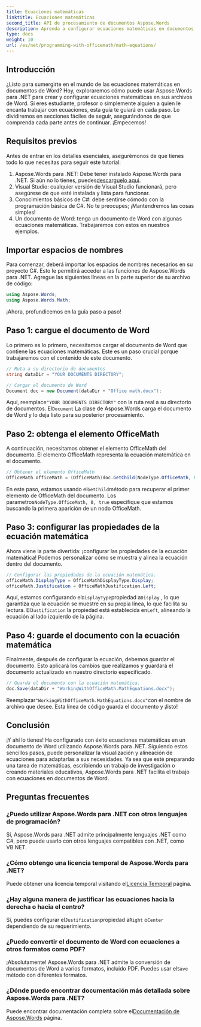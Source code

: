 ```yaml
---
title: Ecuaciones matemáticas
linktitle: Ecuaciones matemáticas
second_title: API de procesamiento de documentos Aspose.Words
description: Aprenda a configurar ecuaciones matemáticas en documentos de Word usando Aspose.Words para .NET. Guía paso a paso con ejemplos, preguntas frecuentes y más.
type: docs
weight: 10
url: /es/net/programming-with-officemath/math-equations/
---
```

## Introducción

¿Listo para sumergirte en el mundo de las ecuaciones matemáticas en documentos de Word? Hoy, exploraremos cómo puede usar Aspose.Words para .NET para crear y configurar ecuaciones matemáticas en sus archivos de Word. Si eres estudiante, profesor o simplemente alguien a quien le encanta trabajar con ecuaciones, esta guía te guiará en cada paso. Lo dividiremos en secciones fáciles de seguir, asegurándonos de que comprenda cada parte antes de continuar. ¡Empecemos!

## Requisitos previos

Antes de entrar en los detalles esenciales, asegurémonos de que tienes todo lo que necesitas para seguir este tutorial:

1.  Aspose.Words para .NET: Debe tener instalado Aspose.Words para .NET. Si aún no lo tienes, puedes[descarguelo aqui](https://releases.aspose.com/words/net/).
2. Visual Studio: cualquier versión de Visual Studio funcionará, pero asegúrese de que esté instalada y lista para funcionar.
3. Conocimientos básicos de C#: debe sentirse cómodo con la programación básica de C#. No te preocupes; ¡Mantendremos las cosas simples!
4. Un documento de Word: tenga un documento de Word con algunas ecuaciones matemáticas. Trabajaremos con estos en nuestros ejemplos.

## Importar espacios de nombres

Para comenzar, deberá importar los espacios de nombres necesarios en su proyecto C#. Esto le permitirá acceder a las funciones de Aspose.Words para .NET. Agregue las siguientes líneas en la parte superior de su archivo de código:

```csharp
using Aspose.Words;
using Aspose.Words.Math;
```

¡Ahora, profundicemos en la guía paso a paso!

## Paso 1: cargue el documento de Word

Lo primero es lo primero, necesitamos cargar el documento de Word que contiene las ecuaciones matemáticas. Este es un paso crucial porque trabajaremos con el contenido de este documento.

```csharp
// Ruta a su directorio de documentos
string dataDir = "YOUR DOCUMENTS DIRECTORY";

// Cargar el documento de Word
Document doc = new Document(dataDir + "Office math.docx");
```

 Aquí, reemplace`"YOUR DOCUMENTS DIRECTORY"` con la ruta real a su directorio de documentos. El`Document` La clase de Aspose.Words carga el documento de Word y lo deja listo para su posterior procesamiento.

## Paso 2: obtenga el elemento OfficeMath

A continuación, necesitamos obtener el elemento OfficeMath del documento. El elemento OfficeMath representa la ecuación matemática en el documento.

```csharp
// Obtener el elemento OfficeMath
OfficeMath officeMath = (OfficeMath)doc.GetChild(NodeType.OfficeMath, 0, true);
```

 En este paso, estamos usando el`GetChild`método para recuperar el primer elemento de OfficeMath del documento. Los parametros`NodeType.OfficeMath, 0, true` especifique que estamos buscando la primera aparición de un nodo OfficeMath.

## Paso 3: configurar las propiedades de la ecuación matemática

Ahora viene la parte divertida: ¡configurar las propiedades de la ecuación matemática! Podemos personalizar cómo se muestra y alinea la ecuación dentro del documento.

```csharp
// Configurar las propiedades de la ecuación matemática.
officeMath.DisplayType = OfficeMathDisplayType.Display;
officeMath.Justification = OfficeMathJustification.Left;
```

 Aquí, estamos configurando el`DisplayType`propiedad a`Display` , lo que garantiza que la ecuación se muestre en su propia línea, lo que facilita su lectura. El`Justification` la propiedad está establecida en`Left`, alineando la ecuación al lado izquierdo de la página.

## Paso 4: guarde el documento con la ecuación matemática

Finalmente, después de configurar la ecuación, debemos guardar el documento. Esto aplicará los cambios que realizamos y guardará el documento actualizado en nuestro directorio especificado.

```csharp
// Guarda el documento con la ecuación matemática.
doc.Save(dataDir + "WorkingWithOfficeMath.MathEquations.docx");
```

 Reemplazar`"WorkingWithOfficeMath.MathEquations.docx"`con el nombre de archivo que desee. Esta línea de código guarda el documento y ¡listo!

## Conclusión

¡Y ahí lo tienes! Ha configurado con éxito ecuaciones matemáticas en un documento de Word utilizando Aspose.Words para .NET. Siguiendo estos sencillos pasos, puede personalizar la visualización y alineación de ecuaciones para adaptarlas a sus necesidades. Ya sea que esté preparando una tarea de matemáticas, escribiendo un trabajo de investigación o creando materiales educativos, Aspose.Words para .NET facilita el trabajo con ecuaciones en documentos de Word.

## Preguntas frecuentes

### ¿Puedo utilizar Aspose.Words para .NET con otros lenguajes de programación?
Sí, Aspose.Words para .NET admite principalmente lenguajes .NET como C#, pero puede usarlo con otros lenguajes compatibles con .NET, como VB.NET.

### ¿Cómo obtengo una licencia temporal de Aspose.Words para .NET?
 Puede obtener una licencia temporal visitando el[Licencia Temporal](https://purchase.aspose.com/temporary-license/) página.

### ¿Hay alguna manera de justificar las ecuaciones hacia la derecha o hacia el centro?
 Sí, puedes configurar el`Justification`propiedad a`Right` o`Center` dependiendo de su requerimiento.

### ¿Puedo convertir el documento de Word con ecuaciones a otros formatos como PDF?
¡Absolutamente! Aspose.Words para .NET admite la conversión de documentos de Word a varios formatos, incluido PDF. Puedes usar el`Save` método con diferentes formatos.

### ¿Dónde puedo encontrar documentación más detallada sobre Aspose.Words para .NET?
 Puede encontrar documentación completa sobre el[Documentación de Aspose.Words](https://reference.aspose.com/words/net/) página.